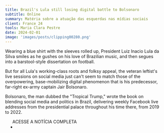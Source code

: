 ```yaml
---
title: Brazil's Lula still losing digital battle to Bolsonaro
subtitle: Online
summary: Matéria sobre a atuação das esquerdas nas mídias sociais
client: France 24
tools: Maria Clara Pestre
date: 2024-02-01
image: 'images/posts/clipping00280.png'
---
```


Wearing a blue shirt with the sleeves rolled up, President Luiz Inacio Lula da Silva smiles as he gushes on his love of Brazilian music, and then segues into a barstool-style dissertation on football.

But for all Lula's working-class roots and folksy appeal, the veteran leftist's live sessions on social media just can't seem to match those of the overpowering, base-mobilizing digital phenomenon that is his predecessor, far-right ex-army captain Jair Bolsonaro.

Bolsonaro, the man dubbed the "Tropical Trump," wrote the book on blending social media and politics in Brazil, delivering weekly Facebook live addresses from the presidential palace throughout his time there, from 2019 to 2022.


<div class="post__share"><ul class="share__list list-reset">ACESSE A NOTÍCIA COMPLETA<li class="share__item" style="margin-left: 10px"><a class="share__link share__facebook" style="background: #fa5657" href="https://sg.news.yahoo.com/brazils-lula-still-losing-digital-013334702.html" title="Link" rel="nofollow"><i class="fa-solid fa-link"></i></a></li></ul></div>
<!-- <div class="gallery-box"><div class="gallery"><img src="/clipping/images/example-1.jpg" loading="lazy" alt="Project"><img src="/clipping/images/example-2.jpg" loading="lazy" alt="Project"></div><em>Gallery / <a href="https://www.freepik.com/" target="_blank">Freepic</a></em></div> -->
